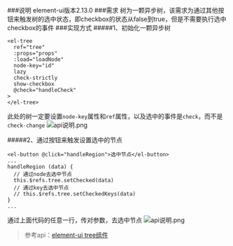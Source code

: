 ###说明
element-ui版本2.13.0
###需求
树为一颗异步树，该需求为通过其他按钮来触发树的选中状态，即checkbox的状态从false到true，但是不需要执行选中checkbox的事件
###实现方式
#####1、初始化一颗异步树
```
<el-tree
  ref="tree"
  :props="props"
  :load="loadNode"
  node-key="id"
  lazy
  check-strictly
  show-checkbox
  @check="handleCheck"
>
</el-tree>
```
此处的树一定要设置`node-key`属性和`ref`属性，以及选中的事件是`check`，而不是`check-change`
![api说明.png](https://upload-images.jianshu.io/upload_images/12877063-7d6fec64e443060b.png?imageMogr2/auto-orient/strip%7CimageView2/2/w/1240)

#####2、通过按钮来触发设置选中的节点
```
<el-button @click="handleRegion">选中节点</el-button>
...
handleRegion (data) {
  // 通过node去选中节点
  this.$refs.tree.setChecked(data)
  // 通过key去选中节点
  // this.$refs.tree.setCheckedKeys(data)
}
...
```
通过上面代码的任意一行，传对参数，去选中节点
![api说明.png](https://upload-images.jianshu.io/upload_images/12877063-e6f11b94a5432582.png?imageMogr2/auto-orient/strip%7CimageView2/2/w/1240)

> 参考api：[element-ui tree组件](https://element.eleme.cn/#/zh-CN/component/tree)


